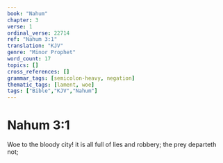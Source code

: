 ```yaml
---
book: "Nahum"
chapter: 3
verse: 1
ordinal_verse: 22714
ref: "Nahum 3:1"
translation: "KJV"
genre: "Minor Prophet"
word_count: 17
topics: []
cross_references: []
grammar_tags: [semicolon-heavy, negation]
thematic_tags: [lament, woe]
tags: ["Bible","KJV","Nahum"]
---
```


# Nahum 3:1

Woe to the bloody city! it is all full of lies and robbery; the prey departeth not;

